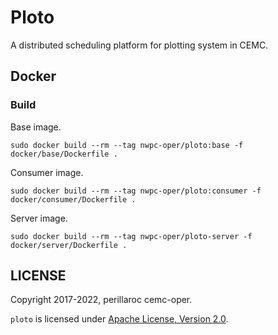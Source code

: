 # Ploto

A distributed scheduling platform for plotting system in CEMC.

## Docker

### Build

Base image.

```
sudo docker build --rm --tag nwpc-oper/ploto:base -f docker/base/Dockerfile .
```

Consumer image.

```
sudo docker build --rm --tag nwpc-oper/ploto:consumer -f docker/consumer/Dockerfile .
```

Server image.

```
sudo docker build --rm --tag nwpc-oper/ploto-server -f docker/server/Dockerfile .
```
 
## LICENSE

Copyright 2017-2022, perillaroc cemc-oper.

`ploto` is licensed under [Apache License, Version 2.0](./LICENSE).